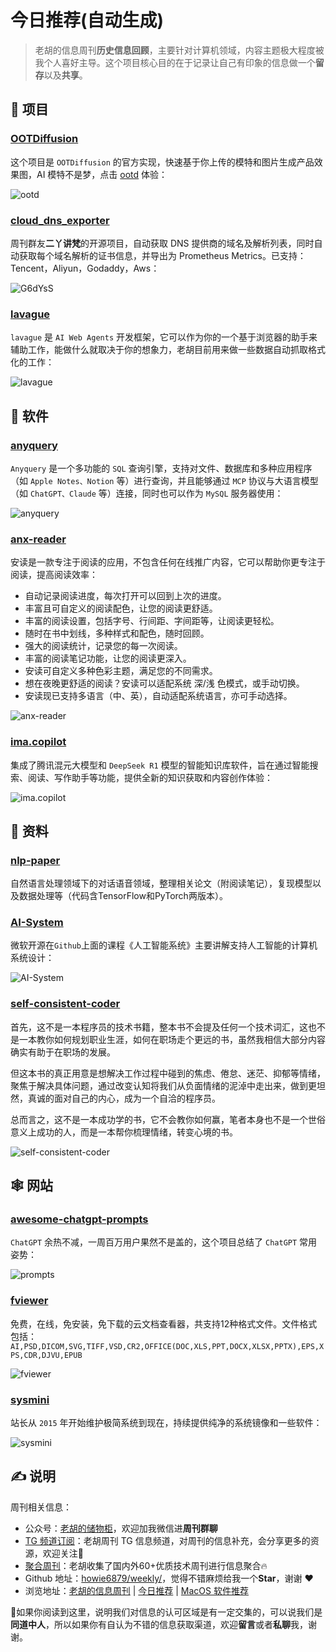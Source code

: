 # 今日推荐(自动生成)

> 老胡的信息周刊**历史信息回顾**，主要针对计算机领域，内容主题极大程度被我个人喜好主导。这个项目核心目的在于记录让自己有印象的信息做一个**留存**以及**共享**。


## 🎯 项目 

### [OOTDiffusion](https://github.com/levihsu/OOTDiffusion)

这个项目是 `OOTDiffusion` 的官方实现，快速基于你上传的模特和图片生成产品效果图，AI 模特不是梦，点击 [ootd](https://ootd.ibot.cn/) 体验：

![ootd](https://images-1252557999.file.myqcloud.com/uPic/ootd.jpg) 

### [cloud_dns_exporter](https://github.com/eryajf/cloud_dns_exporter)

周刊群友**二丫讲梵**的开源项目，自动获取 DNS 提供商的域名及解析列表，同时自动获取每个域名解析的证书信息，并导出为 Prometheus Metrics。已支持：Tencent，Aliyun，Godaddy，Aws：

![G6dYsS](https://images-1252557999.file.myqcloud.com/uPic/G6dYsS.png) 

### [lavague](https://docs.lavague.ai/)

`lavague` 是 `AI Web Agents` 开发框架，它可以作为你的一个基于浏览器的助手来辅助工作，能做什么就取决于你的想象力，老胡目前用来做一些数据自动抓取格式化的工作：

![lavague](https://images-1252557999.file.myqcloud.com/uPic/lavague.jpg) 

## 🤖 软件 

### [anyquery](https://github.com/julien040/anyquery)

`Anyquery` 是一个多功能的 `SQL` 查询引擎，支持对文件、数据库和多种应用程序（如 `Apple Notes、Notion` 等）进行查询，并且能够通过 `MCP` 协议与大语言模型（如 `ChatGPT、Claude` 等）连接，同时也可以作为 `MySQL` 服务器使用：

![anyquery](https://images-1252557999.file.myqcloud.com/uPic/bmdtIU.png) 

### [anx-reader](https://github.com/Anxcye/anx-reader)

安读是一款专注于阅读的应用，不包含任何在线推广内容，它可以帮助你更专注于阅读，提高阅读效率：

- 自动记录阅读进度，每次打开可以回到上次的进度。
- 丰富且可自定义的阅读配色，让您的阅读更舒适。
- 丰富的阅读设置，包括字号、行间距、字间距等，让阅读更轻松。
- 随时在书中划线，多种样式和配色，随时回顾。
- 强大的阅读统计，记录您的每一次阅读。
- 丰富的阅读笔记功能，让您的阅读更深入。
- 安读可自定义多种色彩主题，满足您的不同需求。
- 想在夜晚更舒适的阅读？安读可以适配系统 深/浅 色模式，或手动切换。
- 安读现已支持多语言（中、英），自动适配系统语言，亦可手动选择。

![anx-reader](https://images-1252557999.file.myqcloud.com/uPic/anx-reader.jpg) 

### [ima.copilot](https://ima.qq.com/)

集成了腾讯混元大模型和 `DeepSeek R1` 模型的智能知识库软件，旨在通过智能搜索、阅读、写作助手等功能，提供全新的知识获取和内容创作体验：

![ima.copilot](https://images-1252557999.file.myqcloud.com/uPic/k9Uo6Y.png) 

## 👀 资料 

### [nlp-paper](https://github.com/DengBoCong/nlp-paper)

自然语言处理领域下的对话语音领域，整理相关论文（附阅读笔记），复现模型以及数据处理等（代码含TensorFlow和PyTorch两版本）。 

### [AI-System](https://github.com/microsoft/AI-System)

微软开源在`Github`上面的课程《人工智能系统》主要讲解支持人工智能的计算机系统设计：

![AI-System](https://images-1252557999.file.myqcloud.com/uPic/ZfT8O8.png) 

### [self-consistent-coder](https://github.com/zhangchenchen/self-consistent-coder)

首先，这不是一本程序员的技术书籍，整本书不会提及任何一个技术词汇，这也不是一本教你如何规划职业生涯，如何在职场走个更远的书，虽然我相信大部分内容确实有助于在职场的发展。

但这本书的真正用意是想解决工作过程中碰到的焦虑、倦怠、迷茫、抑郁等情绪，聚焦于解决具体问题，通过改变认知将我们从负面情绪的泥淖中走出来，做到更坦然，真诚的面对自己的内心，成为一个自洽的程序员。

总而言之，这不是一本成功学的书，它不会教你如何赢，笔者本身也不是一个世俗意义上成功的人，而是一本帮你梳理情绪，转变心境的书。

![self-consistent-coder](https://images-1252557999.file.myqcloud.com/uPic/xxZILr.png) 

## 🕸 网站 

### [awesome-chatgpt-prompts](https://prompts.chat/)

`ChatGPT` 余热不减，一周百万用户果然不是盖的，这个项目总结了 `ChatGPT` 常用姿势：

![prompts](https://images-1252557999.file.myqcloud.com/uPic/prompts.jpg) 

### [fviewer](https://www.fviewer.com/zh)

免费，在线，免安装，免下载的云文档查看器，共支持12种格式文件。文件格式包括：`AI,PSD,DICOM,SVG,TIFF,VSD,CR2,OFFICE(DOC,XLS,PPT,DOCX,XLSX,PPTX),EPS,XPS,CDR,DJVU,EPUB`

![fviewer](https://images-1252557999.file.myqcloud.com/uPic/fviewer.jpg) 

### [sysmini](https://www.sysmini.com/)

站长从 `2015` 年开始维护极简系统到现在，持续提供纯净的系统镜像和一些软件：

![sysmini](https://images-1252557999.file.myqcloud.com/uPic/sysmini.jpg) 

## ✍️ 说明

周刊相关信息：

- 公众号：[老胡的储物柜](https://images-1252557999.file.myqcloud.com/uPic/ETIbMe.jpg)，欢迎加我微信进**周刊群聊**
- [TG 频道订阅](https://t.me/howie_weekly)：老胡周刊 TG 信息频道，对周刊的信息补充，会分享更多的资源，欢迎关注👏
- [聚合周刊](https://www.fre321.com/weekly)：老胡收集了国内外60+优质技术周刊进行信息聚合🔥
- Github 地址：[howie6879/weekly/](https://github.com/howie6879/weekly/)，觉得不错麻烦给我一个**Star**，谢谢 ❤️
- 浏览地址：[老胡的信息周刊](https://weekly.howie6879.com) | [今日推荐](https://weekly.howie6879.com/recommend/index.html) | [MacOS 软件推荐](https://weekly.howie6879.com/soft/mac.html)

🙌如果你阅读到这里，说明我们对信息的认可区域是有一定交集的，可以说我们是**同道中人**，所以如果你有自认为不错的信息获取渠道，欢迎**留言**或者**私聊**我，谢谢。